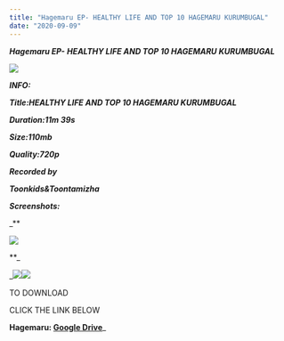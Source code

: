 ```yaml
---
title: "Hagemaru EP- HEALTHY LIFE AND TOP 10 HAGEMARU KURUMBUGAL"
date: "2020-09-09"
---
```


 _**Hagemaru EP-** **HEALTHY LIFE AND TOP 10 HAGEMARU KURUMBUGAL**_

_**![](https://1.bp.blogspot.com/-S8We0a51tvU/X1S4VsDdAUI/AAAAAAAAATU/s36Uzm1XMmEWK-mtUg6WrtQhgxn7gAB9wCLcBGAsYHQ/w625-h351/vlcsnap-2020-09-06-15h50m42s641.png)**_

_**INFO:**_

_**Title:HEALTHY LIFE AND TOP 10 HAGEMARU KURUMBUGAL**_

_**Duration:11m 39s**_

_**Size:110mb**_

_**Quality:720p**_

_**Recorded by**_

_**Toonkids&Toontamizha**_

_**Screenshots:**_

_**

![](https://1.bp.blogspot.com/-BJqi8YDueW8/X1S5gGPVkZI/AAAAAAAAATg/723TZs0cfQkhf0GFHVYoZJ26wJrE7LPHgCLcBGAsYHQ/w500-h281/vlcsnap-2020-09-06-15h50m52s361.png)

**_

_![](https://1.bp.blogspot.com/-8DjW5-S6iqY/X1S5gIHWX0I/AAAAAAAAATk/4n8V4yKeyqsay6Ci2qoooFk3c3xiGdWEwCLcBGAsYHQ/w500-h281/vlcsnap-2020-09-06-15h51m39s234.png)![](https://1.bp.blogspot.com/-yl5r5yGh9us/X1S5gWUzgNI/AAAAAAAAATo/gSvq03MXshEwCWkcG92t4mrqTcymqNTYACLcBGAsYHQ/w500-h281/vlcsnap-2020-09-06-15h51m11s918.png)

TO DOWNLOAD

CLICK THE LINK BELOW

**Hagemaru: [Google Drive](https://drive.google.com/file/d/1LnPNVNgqPbbh6wCE4lr1qaF1uqHTmory/view?usp=sharing)**_
